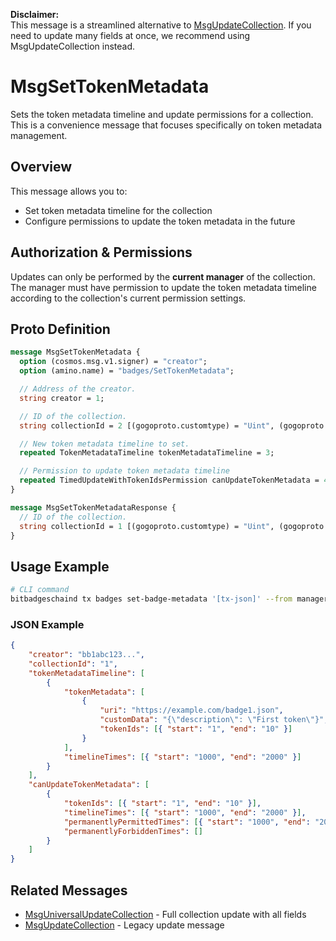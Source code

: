 **Disclaimer:**  
This message is a streamlined alternative to [MsgUpdateCollection](./msg-update-collection.md). If you need to update many fields at once, we recommend using MsgUpdateCollection instead.

# MsgSetTokenMetadata

Sets the token metadata timeline and update permissions for a collection. This is a convenience message that focuses specifically on token metadata management.

## Overview

This message allows you to:

-   Set token metadata timeline for the collection
-   Configure permissions to update the token metadata in the future

## Authorization & Permissions

Updates can only be performed by the **current manager** of the collection. The manager must have permission to update the token metadata timeline according to the collection's current permission settings.

## Proto Definition

```protobuf
message MsgSetTokenMetadata {
  option (cosmos.msg.v1.signer) = "creator";
  option (amino.name) = "badges/SetTokenMetadata";

  // Address of the creator.
  string creator = 1;

  // ID of the collection.
  string collectionId = 2 [(gogoproto.customtype) = "Uint", (gogoproto.nullable) = false];

  // New token metadata timeline to set.
  repeated TokenMetadataTimeline tokenMetadataTimeline = 3;

  // Permission to update token metadata timeline
  repeated TimedUpdateWithTokenIdsPermission canUpdateTokenMetadata = 4;
}

message MsgSetTokenMetadataResponse {
  // ID of the collection.
  string collectionId = 1 [(gogoproto.customtype) = "Uint", (gogoproto.nullable) = false];
}
```

## Usage Example

```bash
# CLI command
bitbadgeschaind tx badges set-badge-metadata '[tx-json]' --from manager-key
```

### JSON Example

```json
{
    "creator": "bb1abc123...",
    "collectionId": "1",
    "tokenMetadataTimeline": [
        {
            "tokenMetadata": [
                {
                    "uri": "https://example.com/badge1.json",
                    "customData": "{\"description\": \"First token\"}",
                    "tokenIds": [{ "start": "1", "end": "10" }]
                }
            ],
            "timelineTimes": [{ "start": "1000", "end": "2000" }]
        }
    ],
    "canUpdateTokenMetadata": [
        {
            "tokenIds": [{ "start": "1", "end": "10" }],
            "timelineTimes": [{ "start": "1000", "end": "2000" }],
            "permanentlyPermittedTimes": [{ "start": "1000", "end": "2000" }],
            "permanentlyForbiddenTimes": []
        }
    ]
}
```

## Related Messages

-   [MsgUniversalUpdateCollection](./msg-universal-update-collection.md) - Full collection update with all fields
-   [MsgUpdateCollection](./msg-update-collection.md) - Legacy update message
